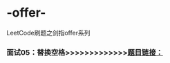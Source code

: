 # -offer-
LeetCode刷题之剑指offer系列<br>
### 面试05：替换空格>>>>>>>>>>>>>[题目链接：](https://leetcode-cn.com/problems/ti-huan-kong-ge-lcof/)

